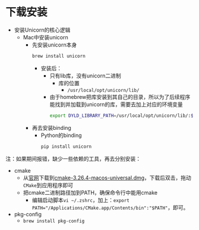 # 下载安装

* 安装Unicorn的核心逻辑
  * Mac中安装unicorn
    * 先安装unicorn本身
      ```bash
      brew install unicorn
      ```
      * 安装后：
        * 只有lib库，没有unicorn二进制
          * 库的位置
            * `/usr/local/opt/unicorn/lib/`
        * 由于homebrew把库安装到其自己的目录，所以为了后续程序能找到并加载到unicorn的库，需要去加上对应的环境变量
          ```bash
          export DYLD_LIBRARY_PATH=/usr/local/opt/unicorn/lib/:$DYLD_LIBRARY_PATH
          ```
    * 再去安装binding
      * Python的binding
        ```bash
        pip install unicorn
        ```

注：如果期间报错，缺少一些依赖的工具，再去分别安装：

* cmake
  * 从[官网](https://cmake.org/download/)下载到[cmake-3.26.4-macos-universal.dmg](https://github.com/Kitware/CMake/releases/download/v3.26.4/cmake-3.26.4-macos-universal.dmg)，下载后双击，拖动`CMake`到应用程序即可
  * 把cmake二进制路径加到PATH，确保命令行中能用cmake
    * 编辑启动脚本`vi ~/.zshrc`，加上：`export PATH="/Applications/CMake.app/Contents/bin":"$PATH"`，即可。
* pkg-config
  * `brew install pkg-config`
